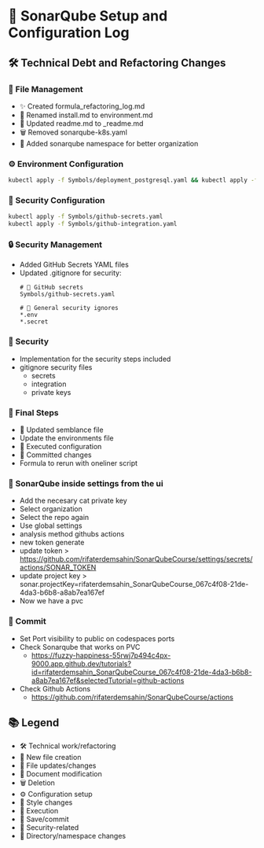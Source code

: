 # 🔄 SonarQube Setup and Configuration Log

## 🛠️ Technical Debt and Refactoring Changes

### 📝 File Management
- ✨ Created formula_refactoring_log.md
- 🔄 Renamed install.md to environment.md
- 📄 Updated readme.md to _readme.md
- 🗑️ Removed sonarqube-k8s.yaml
- 📁 Added sonarqube namespace for better organization

### ⚙️ Environment Configuration
```bash
kubectl apply -f Symbols/deployment_postgresql.yaml && kubectl apply -f Symbols/deployment_server.yaml && kubectl apply -f Symbols/pvc.yaml && kubectl apply -f Symbols/service_sonarqube.yaml
```

### 🔐 Security Configuration
```bash
kubectl apply -f Symbols/github-secrets.yaml
kubectl apply -f Symbols/github-integration.yaml    
```

### 🔒 Security Management
- Added GitHub Secrets YAML files
- Updated .gitignore for security:
  ```
  # 🔐 GitHub secrets
  Symbols/github-secrets.yaml

  # 📌 General security ignores
  *.env
  *.secret
  ```

### 🎯 Security
- Implementation for the security steps included 
- gitignore security files 
    - secrets
    - integration
    - private keys 

### 🎯 Final Steps
- 🎨 Updated semblance file
- Update the environments file
- 🚀 Executed configuration
- 💾 Committed changes
- Formula to rerun with oneliner script

### 🎯 SonarQube inside settings from the ui
- Add the necesary cat private key
- Select organization
- Select the repo again
- Use global settings
- analysis method githubs actions 
- new token generate
- update token > https://github.com/rifaterdemsahin/SonarQubeCourse/settings/secrets/actions/SONAR_TOKEN
- update project key > sonar.projectKey=rifaterdemsahin_SonarQubeCourse_067c4f08-21de-4da3-b6b8-a8ab7ea167ef
- Now we have a pvc


### 🎯 Commit
- Set Port visibility to public on codespaces ports
- Check Sonarqube that works on PVC
    - https://fuzzy-happiness-55rwj7p494c4px-9000.app.github.dev/tutorials?id=rifaterdemsahin_SonarQubeCourse_067c4f08-21de-4da3-b6b8-a8ab7ea167ef&selectedTutorial=github-actions
- Check Github Actions 
    - https://github.com/rifaterdemsahin/SonarQubeCourse/actions

## 📚 Legend
- 🛠️ Technical work/refactoring
- 📝 New file creation
- 🔄 File updates/changes
- 📄 Document modification
- 🗑️ Deletion
- ⚙️ Configuration setup
- 🎨 Style changes
- 🚀 Execution
- 💾 Save/commit
- 🔐 Security-related
- 📁 Directory/namespace changes